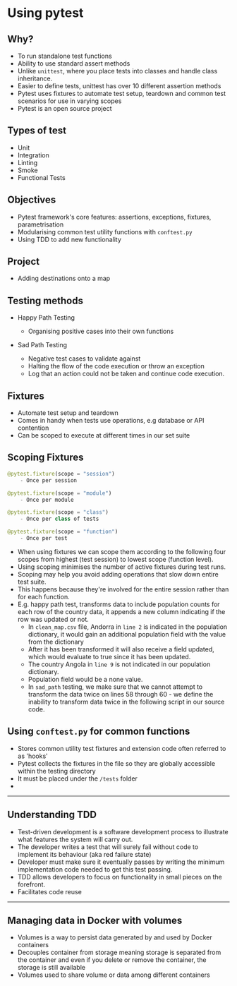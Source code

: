 # Using pytest

## Why?
- To run standalone test functions 
- Ability to use standard assert methods
- Unlike `unittest`, where you place tests into classes and handle class inheritance.
- Easier to define tests, unittest has over 10 different assertion methods 
- Pytest uses fixtures to automate test setup, teardown and common test scenarios for use in varying scopes
- Pytest is an open source project 

## Types of test
- Unit
- Integration 
- Linting 
- Smoke
- Functional Tests

## Objectives
- Pytest framework's core features: assertions, exceptions, fixtures, parametrisation
- Modularising common test utility functions with `conftest.py`
- Using TDD to add new functionality 

## Project 
- Adding destinations onto a map 

## Testing methods 
- Happy Path Testing
    - Organising positive cases into their own functions

- Sad Path Testing
    - Negative test cases to validate against
    - Halting the flow of the code execution or throw an exception
    - Log that an action could not be taken and continue code execution.

## Fixtures 
- Automate test setup and teardown 
- Comes in handy when tests use operations, e.g database or API contention 
- Can be scoped to execute at different times in our set suite

## Scoping Fixtures 
```python
@pytest.fixture(scope = "session")
    - Once per session 

@pytest.fixture(scope = "module")
    - Once per module 

@pytest.fixture(scope = "class")
    - Once per class of tests

@pytest.fixture(scope = "function")
    - Once per test
```
- When using fixtures we can scope them according to the following four scopes from highest (test session) to lowest scope (function level).
- Using scoping minimises the number of active fixtures during test runs.
- Scoping may help you avoid adding operations that slow down entire test suite.
- This happens because they're involved for the entire session rather than for each function.
- E.g. happy path test, transforms data to include population counts for each row of the country data, it appends a new column indicating if the row was updated or not.
    - In `clean_map.csv` file, Andorra in `line 2` is indicated in the population dictionary, it would gain an additional population field with the value from the dictionary
    - After it has been transformed it will also receive a field updated, which would evaluate to true since it has been updated.
    - The country Angola in `line 9` is not indicated in our population dictionary. 
    - Population field would be a none value.
    - In `sad_path` testing, we make sure that we cannot attempt to transform the data twice on lines 58 through 60 - we define the inability to transform data twice in the following script in our source code. 
   
## Using `conftest.py` for common functions
- Stores common utility test fixtures and extension code often referred to as 'hooks'
- Pytest collects the fixtures in the file so they are globally accessible within the testing directory 
- It must be placed under the `/tests` folder
-

---
## Understanding TDD
- Test-driven development is a software development process to illustrate what features the system will carry out. 
- The developer writes a test that will surely fail without code to implement its behaviour (aka red failure state)
- Developer must make sure it eventually passes by writing the minimum implementation code needed to get this test passing.
- TDD allows developers to focus on functionality in small pieces on the forefront. 
- Facilitates code reuse

---

## Managing data in Docker with volumes
- Volumes is a way to persist data generated by and used by Docker containers
- Decouples container from storage meaning storage is separated from the container and even if you delete or remove the container, the storage is still available
- Volumes used to share volume or data among different containers 
